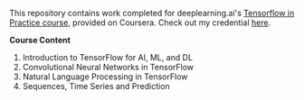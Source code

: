 This repository contains work completed for deeplearning.ai's [Tensorflow in Practice course](https://www.coursera.org/specializations/tensorflow-in-practice?), provided on Coursera. Check out my credential [here](https://www.coursera.org/account/accomplishments/specialization/certificate/EC3Y7LST5A87).

**Course Content**
<ol>
  <li>Introduction to TensorFlow for AI, ML, and DL</li>
  <li>Convolutional Neural Networks in TensorFlow</li>
  <li>Natural Language Processing in TensorFlow</li>
  <li>Sequences, Time Series and Prediction</li>
</ol>
